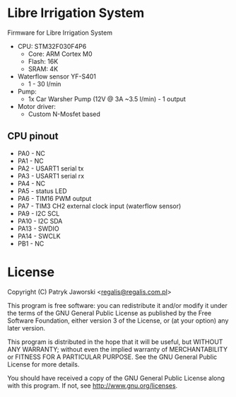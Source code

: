 # Libre Irrigation System

Firmware for Libre Irrigation System

* CPU: STM32F030F4P6
	* Core: ARM Cortex M0
	* Flash: 16K
	* SRAM: 4K
* Waterflow sensor YF-S401
	* 1 - 30 l/min
* Pump:
	* 1x Car Warsher Pump (12V @ 3A ~3.5 l/min) - 1 output
* Motor driver:
	* Custom N-Mosfet based

## CPU pinout

* PA0 - NC
* PA1 - NC
* PA2 - USART1 serial tx
* PA3 - USART1 serial rx
* PA4 - NC
* PA5 - status LED
* PA6 - TIM16 PWM output
* PA7 - TIM3 CH2 external clock input (waterflow sensor)
* PA9 - I2C SCL
* PA10 - I2C SDA
* PA13 - SWDIO
* PA14 - SWCLK
* PB1 - NC

License
=======

Copyright (C) Patryk Jaworski \<regalis@regalis.com.pl\>

This program is free software: you can redistribute it and/or modify
it under the terms of the GNU General Public License as published by
the Free Software Foundation, either version 3 of the License, or
(at your option) any later version.

This program is distributed in the hope that it will be useful,
but WITHOUT ANY WARRANTY; without even the implied warranty of
MERCHANTABILITY or FITNESS FOR A PARTICULAR PURPOSE.  See the
GNU General Public License for more details.

You should have received a copy of the GNU General Public License
along with this program.  If not, see http://www.gnu.org/licenses.
